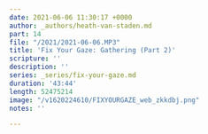 ```yaml
---
date: 2021-06-06 11:30:17 +0000
author: _authors/heath-van-staden.md
part: 14
file: "/2021/2021-06-06.MP3"
title: 'Fix Your Gaze: Gathering (Part 2)'
scripture: ''
description: ''
series: _series/fix-your-gaze.md
duration: '43:44'
length: 52475214
image: "/v1620224610/FIXYOURGAZE_web_zkkdbj.png"
notes: ''

---
```

